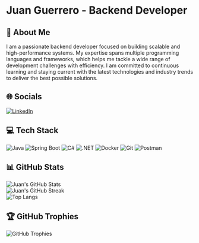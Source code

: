 # Juan Guerrero - Backend Developer

## 💫 About Me
I am a passionate backend developer focused on building scalable and high-performance systems. My expertise spans multiple programming languages and frameworks, which helps me tackle a wide range of development challenges with efficiency. I am committed to continuous learning and staying current with the latest technologies and industry trends to deliver the best possible solutions.

## 🌐 Socials
[![LinkedIn](https://img.shields.io/badge/LinkedIn-%230077B5.svg?logo=linkedin&logoColor=white)](https://linkedin.com/in/juan-guerrero-0206a4214) 

## 💻 Tech Stack
![Java](https://img.shields.io/badge/Java-%23ED8B00.svg?style=for-the-badge&logo=openjdk&logoColor=white)
![Spring Boot](https://img.shields.io/badge/Spring%20Boot-%236DB33F.svg?style=for-the-badge&logo=spring&logoColor=white)
![C#](https://img.shields.io/badge/C%23-%23239120.svg?style=for-the-badge&logo=csharp&logoColor=white)
![.NET](https://img.shields.io/badge/.NET-512BD4?style=for-the-badge&logo=dotnet&logoColor=white)
![Docker](https://img.shields.io/badge/Docker-2496ED?style=for-the-badge&logo=docker&logoColor=white)
![Git](https://img.shields.io/badge/Git-F05032?style=for-the-badge&logo=git&logoColor=white)
![Postman](https://img.shields.io/badge/Postman-FF6C37?style=for-the-badge&logo=postman&logoColor=white)

## 📊 GitHub Stats
![Juan's GitHub Stats](https://github-readme-stats.vercel.app/api?username=gjohnn&theme=tokyonight&hide_border=false&include_all_commits=true&count_private=true)<br/>
![Juan's GitHub Streak](https://github-readme-streak-stats.herokuapp.com/?user=gjohnn&theme=tokyonight&hide_border=false)<br/>
![Top Langs](https://github-readme-stats.vercel.app/api/top-langs/?username=gjohnn&theme=tokyonight&hide_border=false&include_all_commits=true&count_private=true&layout=compact)

## 🏆 GitHub Trophies
![GitHub Trophies](https://github-profile-trophy.vercel.app/?username=gjohnn&theme=radical&no-frame=false&no-bg=true&margin-w=4)


